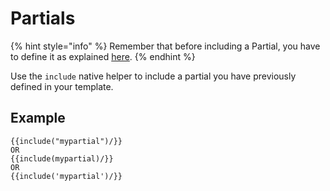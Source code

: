 # Partials

{% hint style="info" %}
Remember that before including a Partial, you have to define it as explained [here](../api/definepartial.md).
{% endhint %}

Use the `include` native helper to include a partial you have previously defined in your template.

## Example

```text
{{include("mypartial")/}}
OR
{{include(mypartial)/}}
OR
{{include('mypartial')/}}
```



